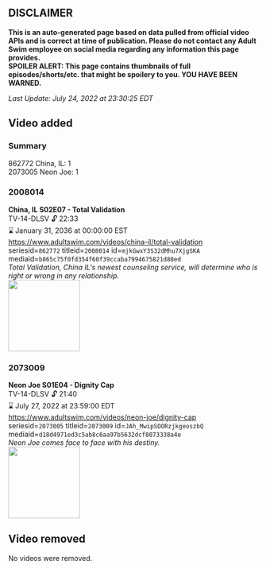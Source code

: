 ## DISCLAIMER
**This is an auto-generated page based on data pulled from official video APIs and is correct at time of publication. Please do not contact any Adult Swim employee on social media regarding any information this page provides.**  
**SPOILER ALERT: This page contains thumbnails of full episodes/shorts/etc. that might be spoilery to you. YOU HAVE BEEN WARNED.**  

_Last Update: July 24, 2022 at 23:30:25 EDT_
## Video added
### Summary
862772 China, IL: 1  
2073005 Neon Joe: 1  
### 2008014
**China, IL S02E07 - Total Validation**  
TV-14-DLSV 🔓 22:33  
⌛ January 31, 2036 at 00:00:00 EST  
https://www.adultswim.com/videos/china-il/total-validation  
seriesid=`862772` titleid=`2008014` id=`mjkGwxY3S32dMhu7XjgSKA` mediaid=`b865c75f0fd354f60f39ccaba7994675821d80ed`  
_Total Validation, China IL's newest counseling service, will determine who is right or wrong in any relationship._  
<a href="https://media.cdn.adultswim.com/uploads/20200302/thumbnails/2_20321647148-chinail_017_dup-20131030.jpg"><img src="https://media.cdn.adultswim.com/uploads/20200302/thumbnails/2_20321647148-chinail_017_dup-20131030.jpg" height="144px" /></a>
### 2073009
**Neon Joe S01E04 - Dignity Cap**  
TV-14-DLSV 🔓 21:40  
⌛ July 27, 2022 at 23:59:00 EDT  
https://www.adultswim.com/videos/neon-joe/dignity-cap  
seriesid=`2073005` titleid=`2073009` id=`JAh_MwipSOORzjkgeoszbQ` mediaid=`d18d4971ed3c5ab8c6aa97b5632dcf8073338a4e`  
_Neon Joe comes face to face with his destiny._  
<a href="https://media.cdn.adultswim.com/uploads/20200312/thumbnails/2_203121145113-neonjoe_104_dup-20151002.jpg"><img src="https://media.cdn.adultswim.com/uploads/20200312/thumbnails/2_203121145113-neonjoe_104_dup-20151002.jpg" height="144px" /></a>
## Video removed
No videos were removed.  
